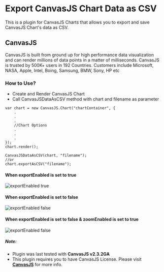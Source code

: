 # Export CanvasJS Chart Data as CSV

This is a plugin for CanvasJS Charts that allows you to export and save CanvasJS Chart's data as CSV.

## CanvasJS
CanvasJS is built from ground up for high performance data visualization and can render millions of data points in a matter of milliseconds. CanvasJS is trusted by 500K+ users in 192 Countries. Customers include Microsoft, NASA, Apple, Intel, Boing, Samsung, BMW, Sony, HP etc


### How to Use?
- Create and Render CanvasJS Chart
- Call CanvasJSDataAsCSV method with chart and filename as parameter

```
var chart = new CanvasJS.Chart("chartContainer", {
    .
    .
    .
    //Chart Options
    .
    .
    .
});
chart.render();

CanvasJSDataAsCSV(chart, "filename");
//or
chart.exportAsCSV("filename");
```

#### When exportEnabled is set to true
![exportEnabled true](https://raw.githubusercontent.com/vishwas-r/Export-CanvasJS-Chart-Data-as-CSV/master/screenshots/export-chart-as-csv-dropdown.png)

#### When exportEnabled is set to false
![exportEnabled false](https://raw.githubusercontent.com/vishwas-r/Export-CanvasJS-Chart-Data-as-CSV/master/screenshots/export-chart-as-csv-export-false.png)

#### When exportEnabled is set to false & zoomEnabled is set to true
![exportEnabled false](https://raw.githubusercontent.com/vishwas-r/Export-CanvasJS-Chart-Data-as-CSV/master/screenshots/export-chart-as-csv-zooming.png)


##### Note: 
- Plugin was last tested with **CanvasJS v2.3.2GA**
- This plugin requires you to have CanvasJS License. Please visit **[CanvasJS](https://canvasjs.com/license/)** for more info.
